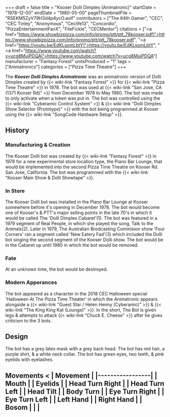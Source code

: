 +++
draft = false
title = "Kooser Dolli Dimples (Animatronic)"
startDate = "1978-12-00"
endDate = "1980-05-00"
pageThumbnailFile = "RSEKM5ZyV79H3d4p4ycO.avif"
contributors = ["The 64th Gamer", "CEC", "CEC Tinley", "Anonymous", "Ceclife13", "Concordio", "PizzaEntertainmentFanX", "FileFickle", "CECMentor"]
citations = ["<a href=\"https://www.showbizpizza.com/info/promo/ptt/ptt_78kooser.pdf\">https://www.showbizpizza.com/info/promo/ptt/ptt_78kooser.pdf</a>", "<a href=\"https://youtu.be/EdKLsomLbtY\">https://youtu.be/EdKLsomLbtY</a>", "<a href=\"https://www.youtube.com/watch?v=ucg8MujPDQA\">https://www.youtube.com/watch?v=ucg8MujPDQA</a>"]
manufacturer = "Fantasy Forest"
unitsProduced = "1"
tags = ["Animatronics"]
categories = ["Pizza Time Theatre"]
+++

The ***Kooser Dolli Dimples Animatronic*** was an animatronic version of Dolli Dimples created by {{< wiki-link "Fantasy Forest" >}} for {{< wiki-link "Pizza Time Theatre" >}} in 1978. The bot was used at {{< wiki-link "San Jose, CA (1371 Kooser Rd)" >}} from December 1978 to May 1980. The bot was made to only activate when a token was put in. The bot was controlled using the {{< wiki-link "Cyberamic Control System" >}} &amp; {{< wiki-link "Dolli Dimples Show Selector (Prototype)" >}} with the bot being programmed at Kooser using the {{< wiki-link "SongCode Hardware Setup" >}}.

## History

### Manufacturing &amp; Creation

The Kooser Dolli bot was created by {{< wiki-link "Fantasy Forest" >}} in 1978 for a new experimental store location type, the Piano Bar Lounge, that would be implemented into the second Pizza Time Theatre on Kooser Rd. San Jose, California. The bot was programmed with the {{< wiki-link "Kooser Main Show &amp; Dolli Showtape" >}}.

### In Store

The Kooser Dolli bot was installed in the Piano Bar Lounge at Kooser somewhere before it's opening in December 1978. The bot would become one of Kooser's &amp; PTT's major selling points in the late 70's in which it would be called The 'Dolli Dimples Cabaret'(1). The bot was featured in a 1979 segment of Real People, in which she played the song, Talk to the Animals(2). Later in 1979, The Australian Brodcasting Commision show 'Four Corners' ran a segment called 'New Eatery Fad'(3) which included the Dolli bot singing the second segment of the Kooser Dolli show. The bot would be in the Cabaret up until 1980 in which the bot would be removed.

### Fate

At an unknown time, the bot would be destroyed.

### Modern Apperances

The bot appeared as a character in the 2018 CEC Halloween special 'Halloween At The Pizza Time Theater' in which the Animatronic appears alongside a {{< wiki-link "Guest Star / Helen Henny (Cyberamic)" >}} &amp; {{< wiki-link "The King King Kat (Lounge)" >}}. In the short, The Bot is given legs &amp; attempts to attack {{< wiki-link "Chuck E. Cheese" >}} after he gives criticism to the 3 bots.

## Design

The bot has a grey latex mask with a grey back head. The bot has red hair, a purple shirt, &amp; a white neck collar. The bot has green eyes, two teeth, &amp; pink eyelids with eyelashes.

## Movements < | Movement | |-----------------| | Mouth | | Eyelids | | Head Turn Right | | Head Turn Left | | Head Tilt | | Body Turn | | Eye Turn Right | | Eye Turn Left | | Left Hand | | Right Hand | | Bosom | | |
